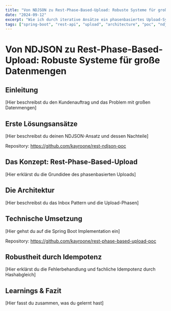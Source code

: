 ```yaml
---
title: "Von NDJSON zu Rest-Phase-Based-Upload: Robuste Systeme für große Datenmengen"
date: "2024-09-12"
excerpt: "Wie ich durch iterative Ansätze ein phasenbasiertes Upload-System entwickelt habe, das große Datentransfers robust und fehlertolerant macht"
tags: ["spring-boot", "rest-api", "upload", "architecture", "poc", "ndjson"]
---
```


# Von NDJSON zu Rest-Phase-Based-Upload: Robuste Systeme für große Datenmengen

## Einleitung

[Hier beschreibst du den Kundenauftrag und das Problem mit großen Datenmengen]

## Erste Lösungsansätze

[Hier beschreibst du deinen NDJSON-Ansatz und dessen Nachteile]

Repository: https://github.com/kayroone/rest-ndjson-poc

## Das Konzept: Rest-Phase-Based-Upload

[Hier erklärst du die Grundidee des phasenbasierten Uploads]

## Die Architektur

[Hier beschreibst du das Inbox Pattern und die Upload-Phasen]

## Technische Umsetzung

[Hier gehst du auf die Spring Boot Implementation ein]

Repository: https://github.com/kayroone/rest-phase-based-upload-poc

## Robustheit durch Idempotenz

[Hier erklärst du die Fehlerbehandlung und fachliche Idempotenz durch Hashabgleich]

## Learnings & Fazit

[Hier fasst du zusammen, was du gelernt hast]
